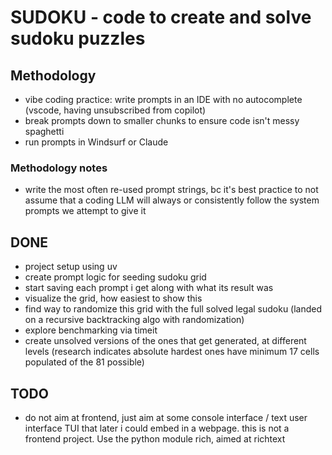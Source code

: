 # SUDOKU - code to create and solve sudoku puzzles

## Methodology
- vibe coding practice: write prompts in an IDE with no autocomplete (vscode, having unsubscribed from copilot)
- break prompts down to smaller chunks to ensure code isn't messy spaghetti  
- run prompts in Windsurf or Claude

### Methodology notes
- write the most often re-used prompt strings, bc it's best practice to not assume that a coding LLM will always or consistently follow the system prompts we attempt to give it

## DONE
- project setup using uv
- create prompt logic for seeding sudoku grid
- start saving each prompt i get along with what its result was
- visualize the grid, how easiest to show this
- find way to randomize this grid with the full solved legal sudoku
    (landed on a recursive backtracking algo with randomization)
- explore benchmarking via timeit
- create unsolved versions of the ones that get generated, at different levels (research indicates absolute hardest ones have minimum 17 cells populated of the 81 possible)

## TODO

- do not aim at frontend, just aim at some console interface / text user interface TUI that later i could embed in a webpage.  this is not a frontend project.  Use the python module rich, aimed at richtext


